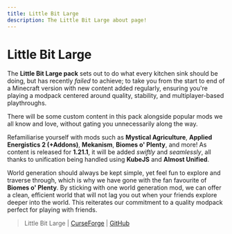 ```yaml
---
title: Little Bit Large
description: The Little Bit Large about page!
---
```


# Little Bit Large

The **Little Bit Large pack** sets out to do what every kitchen sink should be doing, but has recently *failed* to achieve; to take you from the start to end of a Minecraft version with new content added regularly, ensuring you're playing a modpack centered around quality, stability, and multiplayer-based playthroughs. 

There will be some custom content in this pack alongside popular mods we all know and love, without gating you unnecessarily along the way.

Refamiliarise yourself with mods such as **Mystical Agriculture**, **Applied Energistics 2 (+Addons)**, **Mekanism**, **Biomes o' Plenty**, and more! As content is released for **1.21.1**, it will be added *swiftly* and *seamlessly*, all thanks to unification being handled using **KubeJS** and **Almost Unified**.

World generation should always be kept simple, yet feel fun to explore and traverse through, which is why we have gone with the fan favourite of **Biomes o' Plenty**. By sticking with one world generation mod, we can offer a clean, efficient world that will not lag you out when your friends explore deeper into the world. This reiterates our commitment to a quality modpack perfect for playing with friends.

> Little Bit Large | [CurseForge](https://legacy.curseforge.com/minecraft/modpacks/little-bit-large) | [GitHub](https://github.com/Catalyst-Studios/Little-Bit-Large)
